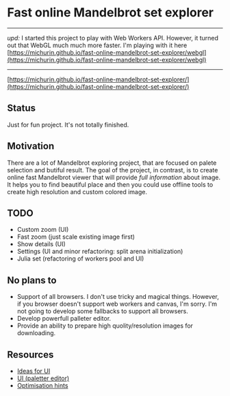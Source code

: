 Fast online Mandelbrot set explorer
===================================

---

*upd:* I started this project to play with Web Workers API. However, it turned out that WebGL much much more faster.
I'm playing with it here
[https://michurin.github.io/fast-online-mandelbrot-set-explorer/webgl](https://michurin.github.io/fast-online-mandelbrot-set-explorer/webgl)

---

[https://michurin.github.io/fast-online-mandelbrot-set-explorer/](https://michurin.github.io/fast-online-mandelbrot-set-explorer/)

Status
------

Just for fun project. It's not totally finished.

Motivation
----------

There are a lot of Mandelbrot exploring project, that are focused on palete selection and butiful result.
The goal of the project, in contrast, is to create online fast Mandelbrot viewer that will provide *full information* about image.
It helps you to find beautiful place and then you could use offline tools to create high resolution and custom colored image.

TODO
----

- Custom zoom (UI)
- Fast zoom (just scale existing image first)
- Show details (UI)
- Settings (UI and minor refactoring: split arena initialization)
- Julia set (refactoring of workers pool and UI)

No plans to
-----------

- Support of all browsers. I don't use tricky and magical things.
  However, if you browser doesn't support web workers and canvas, I'm sorry.
  I'm not going to develop some fallbacks to support all browsers.
- Develop powerfull palleter editor.
- Provide an ability to prepare high quolity/resolution images for downloading.

Resources
---------

- [Ideas for UI](https://www.shadertoy.com/view/3dfBDN)
- [UI (paletter editor)](http://math.hws.edu/eck/js/mandelbrot/MB.html)
- [Optimisation hints](https://www.math.univ-toulouse.fr/~cheritat/wiki-draw/index.php/Mandelbrot_set)
